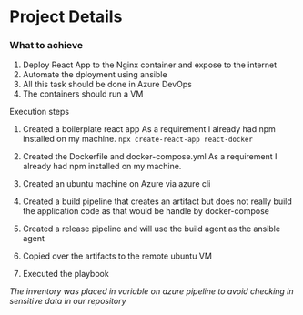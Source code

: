 # Project Details 

### What to achieve
1. Deploy React App to the Nginx container and expose to the internet
2. Automate the dployment using ansible
3. All this task should be done in Azure DevOps
4. The containers should run a VM

Execution steps
1. Created a boilerplate react app
As a requirement I already had npm installed on my machine. 
`npx create-react-app react-docker`
2. Created the Dockerfile and docker-compose.yml
As a requirement I already had npm installed on my machine. 

3. Created an ubuntu machine on Azure via azure cli

4. Created a build pipeline that creates an artifact but does not really build the application code as that would be handle by docker-compose

5. Created a release pipeline and will use the build agent as the ansible agent

6. Copied over the artifacts to the remote ubuntu VM
7. Executed the playbook

*The inventory was placed in variable on azure pipeline to avoid checking in sensitive data in our repository*